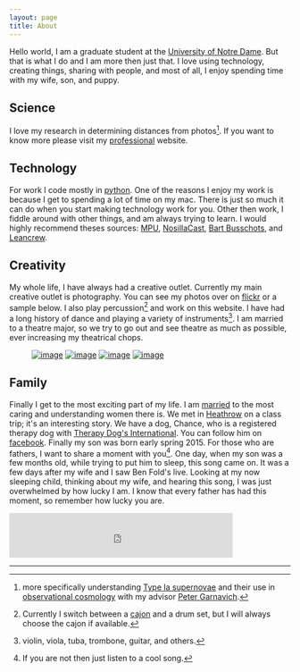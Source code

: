 ```yaml
---
layout: page
title: About
---
```


Hello world, I am a graduate student at the [University of Notre Dame][nd-phys]. But that is what I do and I am more then just that. I love using technology, creating things, sharing with people, and most of all, I enjoy spending time with my wife, son, and puppy. 

## Science
I love my research in determining distances from photos[^research]. If you want to know more please visit my [professional] website.

## Technology
For work I code mostly in [python]. One of the reasons I enjoy my work is because I get to spending a lot of time on my mac. There is just so much it can do when you start making technology work for you. Other then work, I fiddle around with other things, and am always trying to learn. I would highly recommend theses sources: [MPU], [NosillaCast], [Bart Busschots], and [Leancrew]. 

## Creativity 
My whole life, I have always had a creative outlet. Currently my main creative outlet is photography. You can see my photos over on [flickr] or a sample below. I also play percussion[^1] and work on this website. I have had a long history of dance and playing a variety of instruments[^2]. I am married to a theatre major, so we try to go out and see theatre as much as possible, ever increasing my theatrical chops. 

<figure class="half">
    <a href="https://farm4.staticflickr.com/3805/13231470134_44cb88bfdb.jpg"><img src="https://farm4.staticflickr.com/3805/13231470134_44cb88bfdb_b.jpg" alt="image"></a>
    <a href="https://farm3.staticflickr.com/2878/8885812468_06fc2b016f.jpg"><img src="https://farm3.staticflickr.com/2878/8885812468_06fc2b016f_b.jpg" alt="image"></a>
    <a href="https://farm6.staticflickr.com/5335/9467252787_69a96d1ee1.jpg"><img src="https://farm6.staticflickr.com/5335/9467252787_69a96d1ee1_b.jpg" alt="image"></a>
    <a href="https://farm1.staticflickr.com/491/18588424538_561765873d.jpg"><img src="https://farm1.staticflickr.com/491/18588424538_561765873d_b.jpg" alt="image"></a>
</figure>

## Family
Finally I get to the most exciting part of my life. I am [married] to the most caring and understanding women there is. We met in [Heathrow] on a class trip; it's an interesting story. We have a dog, Chance, who is a registered therapy dog with [Therapy Dog's International][TDI]. You can follow him on [facebook][chance-fb]. Finally my son was born early spring 2015. For those who are fathers, I want to share a moment with you[^fathers]. One day, when my son was a few months old, while trying to put him to sleep, this song came on. It was a few days after my wife and I saw Ben Fold's live. Looking at my now sleeping child, thinking about my wife, and hearing this song, I was just overwhelmed by how lucky I am. I know that every father has had this moment, so remember how lucky you are.

<iframe width="400" height="80" src="https://rd.io/i/QVRNyjdzRs0/" frameborder="0"></iframe>

---------

<!-- * research - Science
* coding - Tech
* computers - Tech
* photography - Creativity
* Chance - Family
* father - family
* where am I  -->


[^1]: Currently I switch between a [cajon](https://en.wikipedia.org/wiki/Cajón) and a drum set, but I will always choose the cajon if available. 
[^2]: violin, viola, tuba, trombone, guitar, and others. 
[^research]: more specifically understanding [Type Ia supernovae][sn] and their use in [observational cosmology] with my advisor [Peter Garnavich][peter].
[^fathers]: If you are not then just listen to a cool song.

<!-- me -->
[nd-phys]: http://www.physics.nd.edu
<!-- sci -->
[sn]: https://www.flickr.com/photos/benmike/
[observational cosmology]: https://en.wikipedia.org/wiki/Observational_cosmology
[peter]: https://physics.nd.edu/people/faculty/peter-garnavich/
[professional]: http://www.nd.edu/~brose3/
<!-- tech -->
[python]: https://www.python.org
[MPU]: http://www.relay.fm/mpu/
[Bart Busschots]: https://www.bartbusschots.ie
[NosillaCast]: http://www.podfeet.com
[Leancrew]: http://leancrew.com/all-this/
<!-- creativity -->
[flickr]: https://www.flickr.com/photos/benmike/
<!-- family -->
[married]: https://sites.google.com/site/benandcaitgetmarried/
[Heathrow]: https://en.wikipedia.org/wiki/London_Heathrow_Airport
[TDI]: http://www.tdi-dog.org
[chance-fb]: https://www.facebook.com/ChanceTheTherapyDog